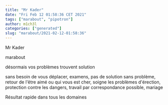 ```yaml
---
title: "Mr Kader"
date: "Fri Feb 12 01:58:36 CET 2021"
tags: ["marabout", "pipotron"]
author: m1ch3l
categories: ["generated"]
slug: "marabout/2021-02-12-01:58:36"
---
```


Mr Kader

marabout

désormais vos problèmes trouvent solution

sans besoin de vous déplacer, examens, pas de solution sans problème, retour de l'être aimé ou qui vous est cher, soigne les problèmes d'érection, protection contre les dangers, travail par correspondance possible, mariage

Résultat rapide dans tous les domaines
